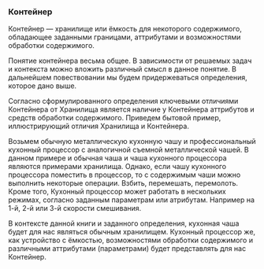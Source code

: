 ### Контейнер

Контейнер &mdash; хранилище или ёмкость для некоторого содержимого, обладающее заданными границами, аттрибутами и возможностями обработки содержимого.

Понятие контейнера весьма общее. В зависимости от решаемых задач и контекста можно вложить различный смысл в данное понятие. В дальнейшем повествовании мы будем придержеваться определения, которое дано выше.

Согласно сформулированного определения ключевыми отличиями Контейнера от Хранилища является наличие у Контейнера аттрибутов и средств обработки содержимого. Приведем бытовой пример, иллюстрирующий отличия Хранилища и Контейнера.

Возьмем обычную металлическую кухонную чашу и профессиональный кухонный процессор с аналогичной съемной металлической чашей. В данном примере и обычная чаша и чаша кухонного процессора являются примерами хранилища. Однако, если чашу кухонного процессора поместить в процессор, то с содержимым чаши можно выполнить некоторые операции. Взбить, перемешать, перемолоть. Кроме того, Кухонный процессор может работать в нескольких режимах, согласно заданным параметрам или атрибутам. Например на 1-й, 2-й или 3-й скорости смешивания.

В контексте данной книги и заданного определения, кухонная чаша будет для нас являться обычным хранилищем. Кухонный процессор же, как устройство с ёмкостью, возможностями обработки содержимого и различными аттрибутами (параметрами) будет представлять для нас Контейнер.
